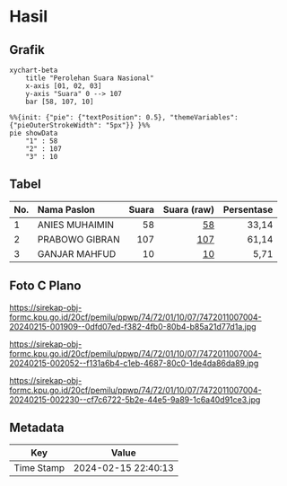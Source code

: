# Hasil

## Grafik

```mermaid
xychart-beta
    title "Perolehan Suara Nasional"
    x-axis [01, 02, 03]
    y-axis "Suara" 0 --> 107
    bar [58, 107, 10]
```

```mermaid
%%{init: {"pie": {"textPosition": 0.5}, "themeVariables": {"pieOuterStrokeWidth": "5px"}} }%%
pie showData
    "1" : 58
    "2" : 107
    "3" : 10
```

## Tabel

| No. | Nama Paslon    | Suara | Suara (raw) | Persentase |
|:--- |:-------------- | -----:| -----------:| ----------:|
| 1   | ANIES MUHAIMIN | 58    | [58][p-1]   | 33,14      |
| 2   | PRABOWO GIBRAN | 107   | [107][p-2]  | 61,14      |
| 3   | GANJAR MAHFUD  | 10    | [10][p-3]   | 5,71       |


[p-1]: https://github.com/gigit-pemilu/pemilu-2024/blob/main/pilpres/hitung-suara/sub/74-sulawesi-tenggara/sub/72-kota-bau-bau/sub/01-betoambari/sub/1007-katobengke/sub/004-tps/sub/paslon-1.txt
[p-2]: https://github.com/gigit-pemilu/pemilu-2024/blob/main/pilpres/hitung-suara/sub/74-sulawesi-tenggara/sub/72-kota-bau-bau/sub/01-betoambari/sub/1007-katobengke/sub/004-tps/sub/paslon-2.txt
[p-3]: https://github.com/gigit-pemilu/pemilu-2024/blob/main/pilpres/hitung-suara/sub/74-sulawesi-tenggara/sub/72-kota-bau-bau/sub/01-betoambari/sub/1007-katobengke/sub/004-tps/sub/paslon-3.txt

## Foto C Plano

https://sirekap-obj-formc.kpu.go.id/20cf/pemilu/ppwp/74/72/01/10/07/7472011007004-20240215-001909--0dfd07ed-f382-4fb0-80b4-b85a21d77d1a.jpg

https://sirekap-obj-formc.kpu.go.id/20cf/pemilu/ppwp/74/72/01/10/07/7472011007004-20240215-002052--f131a6b4-c1eb-4687-80c0-1de4da86da89.jpg

https://sirekap-obj-formc.kpu.go.id/20cf/pemilu/ppwp/74/72/01/10/07/7472011007004-20240215-002230--cf7c6722-5b2e-44e5-9a89-1c6a40d91ce3.jpg


## Metadata

| Key        | Value               |
| ---------- | ------------------- |
| Time Stamp | 2024-02-15 22:40:13 |



